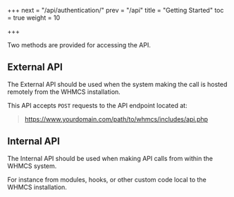 +++
next = "/api/authentication/"
prev = "/api"
title = "Getting Started"
toc = true
weight = 10

+++

Two methods are provided for accessing the API.

## External API

The External API should be used when the system making the call is hosted remotely from the WHMCS installation.

This API accepts `POST` requests to the API endpoint located at:

> https://www.yourdomain.com/path/to/whmcs/includes/api.php

## Internal API

The Internal API should be used when making API calls from within the WHMCS system.

For instance from modules, hooks, or other custom code local to the WHMCS installation.
